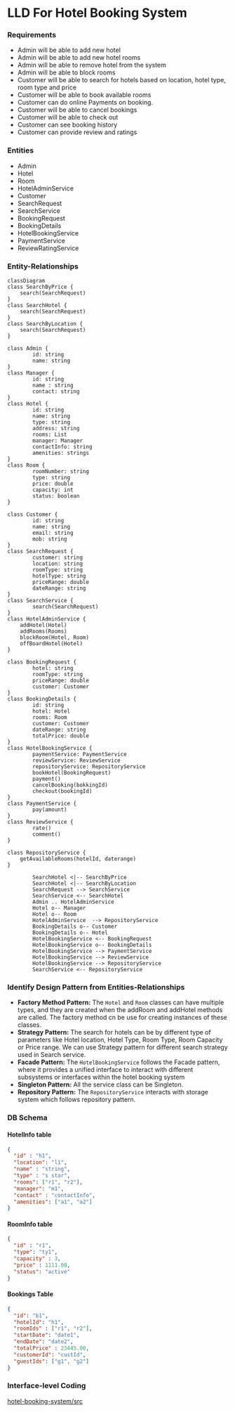 # LLD For Hotel Booking System
### Requirements
* Admin will be able to add new hotel
* Admin will be able to add new hotel rooms
* Admin will be able to remove hotel from the system
* Admin will be able to block rooms
* Customer will be able to search for hotels based on location, hotel type, room type and price
* Customer will be able to book available rooms
* Customer can do online Payments on booking.
* Customer will be able to cancel bookings
* Customer will be able to check out
* Customer can see booking history
* Customer can provide review and ratings
### Entities
* Admin
* Hotel
* Room
* HotelAdminService
* Customer
* SearchRequest
* SearchService
* BookingRequest
* BookingDetails
* HotelBookingService
* PaymentService
* ReviewRatingService
### Entity-Relationships
```mermaid
classDiagram
class SearchByPrice {
    search(SearchRequest)
}
class SearchHotel {
    search(SearchRequest)
}
class SearchByLocation {
    search(SearchRequest)
}

class Admin {
        id: string
        name: string
}
class Manager {
        id: string
        name : string
        contact: string
}
class Hotel {
        id: string
        name: string
        type: string
        address: string
        rooms: List
        manager: Manager
        contactInfo: string
        amenities: strings
}
class Room {
        roomNumber: string
        type: string
        price: double
        capacity: int
        status: boolean
}

class Customer {
        id: string
        name: string
        email: string
        mob: string
}
class SearchRequest {
        customer: string
        location: string
        roomType: string
        hotelType: string
        priceRange: double
        dateRange: string
} 
class SearchService { 
        search(SearchRequest)
}
class HotelAdminService {
    addHotel(Hotel)
    addRooms(Rooms)
    blockRoom(Hotel, Room)
    offBoardHotel(Hotel)
}

class BookingRequest { 
        hotel: string
        roomType: string
        priceRange: double
        customer: Customer
} 
class BookingDetails {
        id: string
        hotel: Hotel
        rooms: Room
        customer: Customer
        dateRange: string
        totalPrice: double
}
class HotelBookingService {
        paymentService: PaymentService  
        reviewService: ReviewService
        repositoryService: RepositoryService 
        bookHotel(BookingRequest)
        payment()
        cancelBooking(bokkingId)
        checkout(bookingId)
} 
class PaymentService {
        pay(amount)
}
class ReviewService {
        rate()
        comment()
}

class RepositoryService {
    getAvailableRooms(hotelId, daterange)
}

        SearchHotel <|-- SearchByPrice
        SearchHotel <|-- SearchByLocation
        SearchRequest --> SearchService
        SearchService <-- SearchHotel
        Admin .. HotelAdminService
        Hotel o-- Manager
        Hotel o-- Room
        HotelAdminService  --> RepositoryService
        BookingDetails o-- Customer
        BookingDetails o-- Hotel
        HotelBookingService <-- BookingRequest
        HotelBookingService o-- BookingDetails
        HotelBookingService --> PaymentService
        HotelBookingService --> ReviewService
        HotelBookingService --> RepositoryService
        SearchService <-- RepositoryService

```
### Identify Design Pattern from Entities-Relationships
* **Factory Method Pattern:** The `Hotel` and `Room` classes can have multiple types, and they are created when the addRoom and addHotel methods are called. The factory method cn be use for creating instances of these classes.
* **Strategy Pattern:** The search for hotels can be by different type of parameters like Hotel location, Hotel Type, Room Type, Room Capacity or Price range. We can use Strategy pattern for different search strategy used in Search service.
* **Facade Pattern:** The `HotelBookingService` follows the Facade pattern, where it provides a unified interface to interact with different subsystems or interfaces within the hotel booking system
* **Singleton Pattern:** All the service class can be Singleton.
* **Repository Pattern:** The `RepositoryService` interacts with storage system which follows repository pattern. 
### DB Schema
#### HotelInfo table
```json
{
  "id" : "h1",
  "location": "l1",
  "name" : "string",
  "type" : "s star",
  "rooms": ["r1", "r2"],
  "manager": "m1",
  "contact" : "contactInfo",
  "amenities": ["a1", "a2"]
}
```
#### RoomInfo table
```json
{
  "id" : "r1",
  "type": "ty1",
  "capacity" : 3,
  "price" : 1111.00,
  "status": "active"
}
```
#### Bookings Table
```json
{
  "id": "b1",
  "hotelId": "h1",
  "roomIds" : ["r1", "r2"],
  "startDate": "date1",
  "endDate": "date2",
  "totalPrice" : 23445.00,
  "customerId": "custId",
  "guestIds": ["g1", "g2"]
}
```

### Interface-level Coding
[hotel-booking-system/src]()